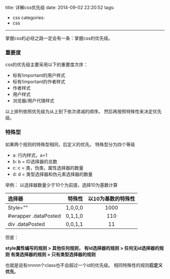 title: 详解css优先级
date: 2014-09-02 22:20:52
tags:
- css
categories:
- css
---

掌握css的必经之路一定会有一条：掌握css的优先级。
<!--more-->
### 重要度
css的优先级主要采用以下的重要度次序：
+ 标有!important的用户样式
+ 标有!important的作者样式
+ 作者样式
+ 用户样式
+ 浏览器/用户代理样式

以上排列依照优先级为从上到下依次递减的顺序。
然后再按照特殊性来决定优先级。
### 特殊型
如果两个规则的特殊型相同，后定义的优先。
特殊型分为四个等级
- a: 行内样式，a=1
- b: b = ID选择器的总数
- c: c = 类，伪类，属性选择器的数量
- d: d = 类型选择器和伪元素选择器的数量

举例：
以选择器数量少于10个为前提，选择10为基数计算

|选择器|特殊性|以10为基数的特殊性   |
|:-------- | --------:| :------: |
|Style=""| 1,0,0,0  |  1000  |
|#wrapper .dataPosted|0,1,1,0|110|
|div .dataPosted|0,0,1,1|11|

但是：

**style属性编写的规则 > 其他任何规则，
有Id选择器的规则 > 任何无id选择器的规则
有类选择器的规则 > 只有类型选择器的规则**

也就是说有nnnnn个class也不会超过一个id的优先级。
相同特殊性的规则**后定义优先**。